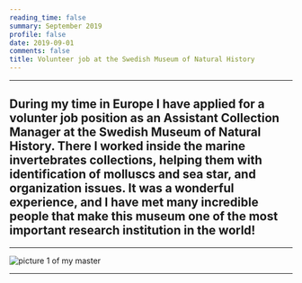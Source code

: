 ```yaml
--- 
reading_time: false
summary: September 2019
profile: false
date: 2019-09-01
comments: false
title: Volunteer job at the Swedish Museum of Natural History
---
```


---
During my time in Europe I have applied for a volunter job position as an Assistant Collection Manager at the Swedish Museum of Natural History. There I worked inside the marine invertebrates collections, helping them with identification of molluscs and sea star, and organization issues. It was a wonderful experience, and I have met many incredible people that make this museum one of the most important research institution in the world!  
---

---
![picture 1 of my master](https://raw.githubusercontent.com/rosanafcunha/rosanafcunha/master/static/media/suecia.jpg "Volunter job")

---
